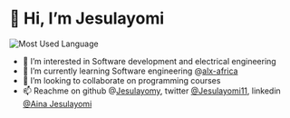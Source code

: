 # 👋 Hi, I’m Jesulayomi
![Most Used Language](https://img.shields.io/github/languages/top/Jesulayomy)



- 👀 I’m interested in Software development  and electrical engineering
- 🌱 I’m currently learning Software engineering @[alx-africa](https://www.alxafrica.com)
- 💞️ I’m looking to collaborate on programming courses
- 📫 Reachme on github @[Jesulayomy](https://github.com/Jesulayomy), twitter [@Jesulayomi11](https://twitter.com/Jesulayomi11), linkedin [@Aina Jesulayomi](https://www.linkedin.com/in/jesulayomi-aina-27389524a/)

<!---
Jesulayomy/Jesulayomy is a ✨ special ✨ repository because its `README.md` (this file) appears on your GitHub profile.
You can click the Preview link to take a look at your changes.
--->
